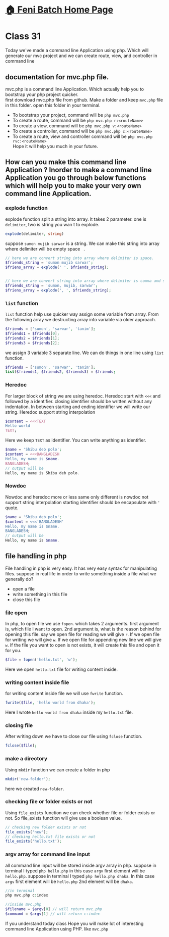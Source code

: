 # [:house: Feni Batch Home Page](http://poloey.github.io/feni)

# Class 31 
Today we've made a command line Application using php. Which will generate our mvc project and we can create route, view, and controller in command line

## documentation for mvc.php file.
mvc.php is a command line Application. Which actually help you to bootstrap your php project quicker.    
first download mvc.php file from github. Make a folder and keep `mvc.php` file in this folder. open this folder in your terminal.   
* To bootstrap  your project, command will be `php mvc.php`
* To create a route, command will be `php mvc.php r:<routeName>`
* To create a view, command will be `php mvc.php v:<routeName>`
* To create a controller, command will be `php mvc.php c:<routeName>`
* To create a route, view and controller command will be `php mvc.php rvc:<routeName>`   
Hope it will help you much in your future. 


## How can you make this command line Application ? Inorder to make a command line Application you go through below functions which will help you to make your very own command line Application.

### explode function
explode function split a string into array. It takes 2 parameter. one is `delimiter`, two is string you wan t to explode.
~~~php
explode(delimiter, string)
~~~
suppose `sumon mujib sarwar` is a string. We can make this string into array where delimiter will be empty space ` `.
~~~php
// here we are convert string into array where delimiter is space.
$friends_string = 'sumon mujib sarwar';
$friens_array = explode(' ', $friends_string);


// here we are convert string into array where delimiter is comma and space
$friends_string = 'sumon, mujib, sarwar';
$friens_array = explode(', ', $friends_string);
~~~
### `list` function 
`list` function help use quicker way assign some variable from array. From the following array we destructing array into variable  via older approach.
~~~php
$friends = ['sumon', 'sarwar', 'tanim'];
$friends1 = $friends[0];
$friends2 = $friends[1];
$friends3 = $friends[2];
~~~
we assign 3 variable 3 separate line. We can do things in one line using `list` function.
~~~php
$friends = ['sumon', 'sarwar', 'tanim'];
list($friends1, $friends2, $friends3) = $friends;
~~~
### Heredoc   
For larger block of string we are using heredoc. Heredoc start with `<<<` and followed by a identifier. closing identifier should be written without any indentation. In between starting and ending identifier we will write our string. Heredoc support string interpolation
~~~php
$content = <<<TEXT
Hello world 
TEXT;
~~~
Here we keep `TEXT` as identifier. You can write anything as identifier. 
~~~php
$name = 'Shibu deb polo';
$content = <<<BANGLADESH
Hello, my name is $name.
BANGLADESH;
// output will be 
Hello, my name is Shibu deb polo.
~~~
### Nowdoc   
Nowdoc and heredoc more or less same only different is nowdoc not support string interpolation starting identifier should be encapsulate with `'` quote.

~~~php
$name = 'Shibu deb polo';
$content = <<<'BANGLADESH'
Hello, my name is $name.
BANGLADESH;
// output will be 
Hello, my name is $name.
~~~

## file handling in php
File handling in php is very easy. It has very easy syntax for manipulating files. suppose in real life in order to write something inside a file what we generally do? 
* open a file
* write something in this file
* close this file

### file open
In php, to open file we use `fopen`. which takes 2 arguments. first argument is, which file I want to open. 2nd argument is, what is the reason behind for opening this file. say we open file for reading we will give `r`. If we open file for writing we will give `w`. If we open file for appending new line we will give `w`. If the file you want to open is not exists, it will create this file and open it for you.
~~~php
$file = fopen('hello.txt', 'w');
~~~
Here we open `hello.txt` file for writing content inside.
### writing content inside file
for writing content inside file we will use `fwrite` function. 
~~~php
fwrite($file, 'hello world from dhaka');
~~~
Here I wrote  `hello world from dhaka` inside my `hello.txt` file.

### closing file
After writing down we have to close our file using `fclose` function.
~~~php
fclose($file);
~~~

### make a directory
Using `mkdir` function we can create a folder in php
~~~php
mkdir('new-folder');
~~~
here we created `new-folder`.

### checking file or folder exists or not
Using `file_exists` function we can check whether file or folder exists or not. So file_exists function will give use a boolean value. 
~~~php
// checking new folder exists or not
file_exists('new');
// checking hello.txt file exists or not
file_exists('hello.txt');
~~~

### argv array for command line input
all command line input will be stored inside argv array in php. 
suppose in terminal I typed `php hello.php` in this case `argv`  first element will be `hello.php`. suppose in terminal I typed `php hello.php dhaka`. In this case `argv` first element will be `hello.php` 2nd element will be `dhaka`.

~~~php
//in terminal
php mvc.php c:index

//inside mvc.php
$filename = $argv[0] // will return mvc.php
$command = $argv[1] // will return c:index
~~~

If you understand today class Hope you will make lot of interesting command line Application using PHP. like `mvc.php` 


















































